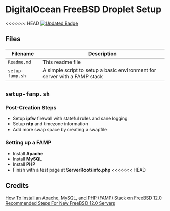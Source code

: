 # DigitalOcean FreeBSD Droplet Setup
<<<<<<< HEAD
[![Updated Badge](https://badges.pufler.dev/updated/aesycos/FreeBSD-Server)](#)

## Files
|  Filename      | Description                                                               |
|----------------|---------------------------------------------------------------------------|
|  `Readme.md`   | This readme file                                                          |
| `setup-famp.sh`| A simple script to setup a basic environment for server with a FAMP stack |


## `setup-famp.sh`

### Post-Creation Steps

 - Setup **ipfw** firewall with stateful rules and sane logging
 - Setup **ntp** and timezone information
 - Add more swap space by creating a swapfile

### Setting up a FAMP

 - Install **Apache**
 - Install **MySQL**
 - Install **PHP**
 - Finish with a test page at **ServerRoot/info.php**
<<<<<<< HEAD

 ## Credits
 [How To Install an Apache, MySQL, and PHP (FAMP) Stack on FreeBSD 12.0](https://www.digitalocean.com/community/tutorials/how-to-install-an-apache-mysql-and-php-famp-stack-on-freebsd-12-0)
 [Recommended Steps For New FreeBSD 12.0 Servers](https://www.digitalocean.com/community/tutorials/recommended-steps-for-new-freebsd-12-0-servers)
